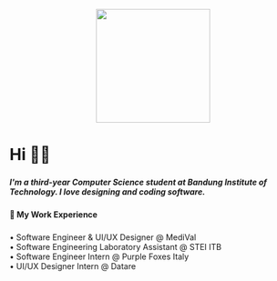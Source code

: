 <br clear="both">

<div align="center">
  <img height="200" src="https://i.pinimg.com/originals/05/6d/8a/056d8a102432ffe13476a0b783c5116d.gif"  />
</div>

###

<h1 align="left">Hi 👋🏻</h1>

###

<h5 align="left">I'm a third-year Computer Science student at Bandung Institute of Technology. I love designing and coding software.</h5>

###

<h4 align="left">🌱 My Work Experience</h4>

###

<p align="left">• Software Engineer & UI/UX Designer @ MediVal<br>• Software Engineering Laboratory Assistant @ STEI ITB<br>• Software Engineer Intern @ Purple Foxes Italy<br>• UI/UX Designer Intern @ Datare</p>

###
